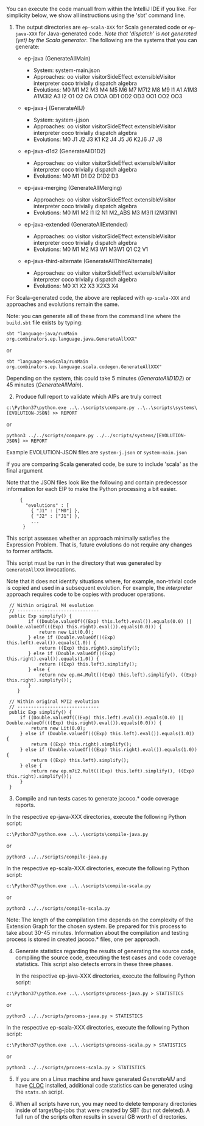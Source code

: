 You can execute the code manuall from within the IntelliJ IDE if you like. For simplicity below,
we show all instructions using the 'sbt' command line.

1. The output directories are `ep-scala-XXX` for Scala generated code or `ep-java-XXX`
   for Java-generated code. *Note that 'dispatch' is not generated (yet) by the Scala generator*.
   The following are the systems that you can generate:

   * ep-java (GenerateAllMain)
     * System: system-main.json
     * Approaches: oo visitor visitorSideEffect extensibleVisitor interpreter coco trivially dispatch algebra
     * Evolutions: M0 M1 M2 M3 M4 M5 M6 M7 M7I2 M8 M9 I1 A1 A1M3 A1M3I2 A3 I2 O1 O2 OA O1OA OD1 OD2 OD3 OO1 OO2 OO3

   * ep-java-j (GenerateAllJ)
      * System: system-j.json
      * Approaches: oo visitor visitorSideEffect extensibleVisitor interpreter coco trivially dispatch algebra
      * Evolutions: M0 J1 J2 J3 K1 K2 J4 J5 J6 K2J6 J7 J8

   * ep-java-d1d2 (GenerateAllD1D2)
      * Approaches: oo visitor visitorSideEffect extensibleVisitor interpreter coco trivially dispatch algebra
      * Evolutions: M0 M1 D1 D2 D1D2 D3

   * ep-java-merging (GenerateAllMerging)
      * Approaches: oo visitor visitorSideEffect extensibleVisitor interpreter coco trivially dispatch algebra
      * Evolutions: M0 M1 M2 I1 I2 N1 M2_ABS M3 M3I1 I2M3I1N1

   * ep-java-extended (GenerateAllExtended)
      * Approaches: oo visitor visitorSideEffect extensibleVisitor interpreter coco trivially dispatch algebra
      * Evolutions: M0 M1 M2 M3 W1 M3W1 Q1 C2 V1

   * ep-java-third-alternate (GenerateAllThirdAlternate)
      * Approaches: oo visitor visitorSideEffect extensibleVisitor interpreter coco trivially dispatch algebra
      * Evolutions: M0 X1 X2 X3 X2X3 X4

For Scala-generated code, the above are replaced with `ep-scala-XXX` and approaches and
evolutions remain the same.

Note: you can generate all of these from the command line where the `build.sbt` file exists
by typing:

```sbt "language-java/runMain org.combinators.ep.language.java.GenerateAllXXX"``` 

or

```sbt "language-newScala/runMain org.combinators.ep.language.scala.codegen.GenerateAllXXX"```

Depending on the system, this could take 5 minutes (_GenerateAllD1D2_) or 45 minutes (_GenerateAllMain_).

2. Produce full report to validate which AIPs are truly correct

```c:\Python37\python.exe ..\..\scripts\compare.py ..\..\scripts\systems\[EVOLUTION-JSON] >> REPORT```

or

```python3 ../../scripts/compare.py ../../scripts/systems/[EVOLUTION-JSON] >> REPORT```

Example EVOLUTION-JSON files are `system-j.json` or `system-main.json`

If you are comparing Scala generated code, be sure to include 'scala' as the final argument

Note that the JSON files look like the following and contain predecessor information for each EIP to
make the Python processing a bit easier.

         {
           "evolutions" : [
             { "J1" : ["M0"] },
             { "J2" : ["J1"] },
             ...
          }

  This script assesses whether an approach minimally satisfies the Expression Problem. That is, future evolutions
  do not require any changes to former artifacts.

  This script must be run in the directory that was generated by `GenerateAllXXX` invocations.

  Note that it does not identify situations where, for example, non-trivial code is copied and used in a subsequent
  evolution. For example, the _interpreter_ approach requires code to be copies with producer operations.

     // Within original M4 evolution
     // ------------------------------
     public Exp simplify() {
            if ((Double.valueOf(((Exp) this.left).eval()).equals(0.0) || Double.valueOf(((Exp) this.right).eval()).equals(0.0))) {
                return new Lit(0.0);
            } else if (Double.valueOf(((Exp) this.left).eval()).equals(1.0)) {
                return ((Exp) this.right).simplify();
            } else if (Double.valueOf(((Exp) this.right).eval()).equals(1.0)) {
                return ((Exp) this.left).simplify();
            } else {
                return new ep.m4.Mult(((Exp) this.left).simplify(), ((Exp) this.right).simplify());
            }
        }

     // Within original M7I2 evolution
     // ------------------------------
     public Exp simplify() {
         if ((Double.valueOf(((Exp) this.left).eval()).equals(0.0) || Double.valueOf(((Exp) this.right).eval()).equals(0.0))) {
             return new Lit(0.0);
         } else if (Double.valueOf(((Exp) this.left).eval()).equals(1.0)) {
             return ((Exp) this.right).simplify();
         } else if (Double.valueOf(((Exp) this.right).eval()).equals(1.0)) {
             return ((Exp) this.left).simplify();
         } else {
             return new ep.m7i2.Mult(((Exp) this.left).simplify(), ((Exp) this.right).simplify());
         }
     }

3. Compile and run tests cases to generate jacoco.* code coverage reports.

  In the respective ep-java-XXX directories, execute the following Python script:

```c:\Python37\python.exe ..\..\scripts\compile-java.py```
        
or

```python3 ../../scripts/compile-java.py```

  In the respective ep-scala-XXX directories, execute the following Python script:

```c:\Python37\python.exe ..\..\scripts\compile-scala.py```
        
or

```python3 ../../scripts/compile-scala.py```

   Note: The length of the compilation time depends on the complexity of the Extension Graph
   for the chosen system. Be prepared for this process to take about 30-45 minutes. Information
   about the compilation and testing process is stored in created jacoco.* files, one per approach.

4. Generate statistics regarding the results of generating the source code, compiling the
   source code, executing the test cases and code coverage statistics. This script also detects
   errors in these three phases.

   In the respective ep-java-XXX directories, execute the following Python script:

```c:\Python37\python.exe ..\..\scripts\process-java.py > STATISTICS```
        
or

```python3 ../../scripts/process-java.py > STATISTICS```

   In the respective ep-scala-XXX directories, execute the following Python script:

```c:\Python37\python.exe ..\..\scripts\process-scala.py > STATISTICS```

or

```python3 ../../scripts/process-scala.py > STATISTICS```

5. If you are on a Linux machine and have generated _GenerateAllJ_ and have 
   [CLOC](https://github.com/AlDanial/cloc) installed, additional code statistics can be
   generated using the `stats.sh` script.

6. When all scripts have run, you may need to delete temporary directories inside of target/bg-jobs that were created
   by SBT (but not deleted). A full run of the scripts often results in several GB worth of directories.
